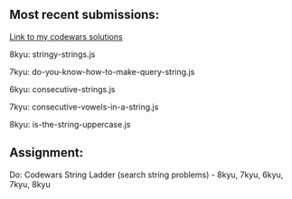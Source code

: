 ## Most recent submissions:
[Link to my codewars solutions](https://github.com/boobeh123/Codewars)

8kyu: stringy-strings.js

7kyu: do-you-know-how-to-make-query-string.js

6kyu: consecutive-strings.js

7kyu: consecutive-vowels-in-a-string.js

8kyu: is-the-string-uppercase.js

## Assignment:
Do: Codewars String Ladder (search string problems) - 8kyu, 7kyu, 6kyu, 7kyu, 8kyu